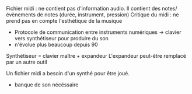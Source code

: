 Fichier midi : ne contient pas d'information audio. Il contient des notes/évènements de notes (durée, instrument, pression)
Critique du midi : ne prend pas en compte l'esthétique de la musique

- Protocole de communication entre instruments numériques -> clavier vers synthétiseur pour produire du son
- n'évolue plus beaucoup depuis 90

Synthétiseur = clavier maître + expandeur
L'expandeur peut-être remplacé par un autre outil

Un fichier midi a besoin d'un synthé pour être joué.
- banque de son nécéssaire
